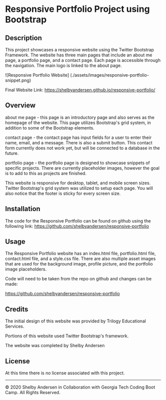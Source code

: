 # Responsive Portfolio Project using Bootstrap

## Description

This project showcases a responsive website using the Twitter Bootstrap Framework. The website has three main pages that include an about me page, a portfolio page, and a contact page. Each page is accessible through the navigation. The main logo is linked to the about page.

![Responsive Portfolio Website] (./assets/images/responsive-portfolio-snippet.png)

Final Website Link: https://shelbyandersen.github.io/responsive-portfolio/

## Overview

about me page - this page is an introductory page and also serves as the homepage of the website. This page utilizes Bootstrap's grid system, in addition to some of the Bootstrap elements.

contact page - the contact page has input fields for a user to enter their name, email, and a message. There is also a submit button. This contact form currently does not work yet, but will be connected to a database in the future.

portfolio page - the portfolio page is designed to showcase snippets of specific projects. There are currently placeholder images, however the goal is to add to this as projects are finished.

This website is responsive for desktop, tablet, and mobile screen sizes. Twitter Bootstrap's grid system was utilized to setup each page. You will also notice that the footer is sticky for every screen size.

## Installation

The code for the Responsive Portfolio can be found on github using the following link: https://github.com/shelbyandersen/responsive-portfolio

## Usage

The Responsive Portfolio website has an index.html file, portfolio.html file, contact.html file, and a style.css file. There are also multiple asset images that are used for the background image, profile picture, and the portfolio image placeholders.

Code will need to be taken from the repo on github and changes can be made:

https://github.com/shelbyandersen/responsive-portfolio

## Credits

The initial design of this website was provided by Trilogy Educational Services.

Portions of this website used Twitter Bootstrap's framework.

The website was completed by Shelby Andersen

## License

At this time there is no license associated with this project.

---

© 2020 Shelby Andersen in Collaboration with Georgia Tech Coding Boot Camp. All Rights Reserved.
